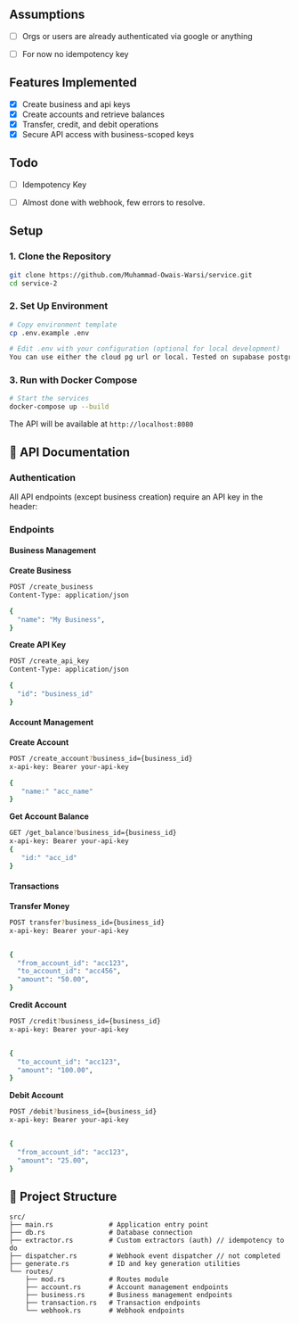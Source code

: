 
## Assumptions
- [ ] Orgs or users are already authenticated via google or anything
- [ ] For now no idempotency key


## Features Implemented

- [x] Create business and api keys
- [x] Create accounts and retrieve balances
- [x] Transfer, credit, and debit operations
- [x] Secure API access with business-scoped keys

## Todo
- [ ] Idempotency Key
- [ ] Almost done with webhook, few errors to resolve.


## Setup

### 1. Clone the Repository

```bash
git clone https://github.com/Muhammad-Owais-Warsi/service.git
cd service-2
```

### 2. Set Up Environment

```bash
# Copy environment template
cp .env.example .env

# Edit .env with your configuration (optional for local development)
You can use either the cloud pg url or local. Tested on supabase postgres
```

### 3. Run with Docker Compose

```bash
# Start the services
docker-compose up --build

```

The API will be available at `http://localhost:8080`



## 🔑 API Documentation

### Authentication

All API endpoints (except business creation) require an API key in the header:


### Endpoints

#### Business Management

**Create Business**
```bash
POST /create_business
Content-Type: application/json

{
  "name": "My Business",
}
```

**Create API Key**
```bash
POST /create_api_key
Content-Type: application/json

{
  "id": "business_id"
}
```

#### Account Management

**Create Account**
```bash
POST /create_account?business_id={business_id}
x-api-key: Bearer your-api-key

{
   "name:" "acc_name"
}
```

**Get Account Balance**
```bash
GET /get_balance?business_id={business_id}
x-api-key: Bearer your-api-key
{
   "id:" "acc_id"
}
```

#### Transactions

**Transfer Money**
```bash
POST transfer?business_id={business_id}
x-api-key: Bearer your-api-key


{
  "from_account_id": "acc123",
  "to_account_id": "acc456",
  "amount": "50.00",
}
```

**Credit Account**
```bash
POST /credit?business_id={business_id}
x-api-key: Bearer your-api-key


{
  "to_account_id": "acc123",
  "amount": "100.00",
}
```

**Debit Account**
```bash
POST /debit?business_id={business_id}
x-api-key: Bearer your-api-key


{
  "from_account_id": "acc123",
  "amount": "25.00",
}
```


## 📁 Project Structure

```
src/
├── main.rs              # Application entry point
├── db.rs                # Database connection
├── extractor.rs         # Custom extractors (auth) // idempotency to do
├── dispatcher.rs        # Webhook event dispatcher // not completed
├── generate.rs          # ID and key generation utilities
└── routes/
    ├── mod.rs           # Routes module
    ├── account.rs       # Account management endpoints
    ├── business.rs      # Business management endpoints
    ├── transaction.rs   # Transaction endpoints
    └── webhook.rs       # Webhook endpoints
```
